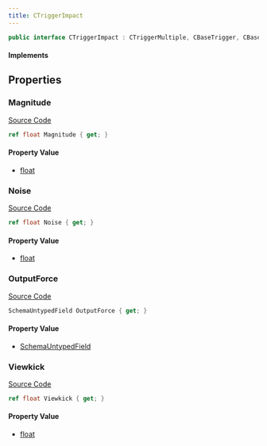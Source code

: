 ```yaml
---
title: CTriggerImpact
---
```


```csharp
public interface CTriggerImpact : CTriggerMultiple, CBaseTrigger, CBaseToggle, CBaseModelEntity, CBaseEntity, CEntityInstance, ISchemaClass<CEntityInstance>, ISchemaClass<CBaseEntity>, ISchemaClass<CBaseModelEntity>, ISchemaClass<CBaseToggle>, ISchemaClass<CBaseTrigger>, ISchemaClass<CTriggerMultiple>, ISchemaClass<CTriggerImpact>, ISchemaField, ISchemaClass, INativeHandle
```

#### Implements

## Properties

### Magnitude

[Source Code](https://github.com/swiftly-solution/swiftlys2/blob/beta/managed/src/SwiftlyS2.Generated/Schemas/Interfaces/CTriggerImpact.cs#L16)

```csharp
ref float Magnitude { get; }
```

#### Property Value

- [float](https://learn.microsoft.com/dotnet/api/system.single)

### Noise

[Source Code](https://github.com/swiftly-solution/swiftlys2/blob/beta/managed/src/SwiftlyS2.Generated/Schemas/Interfaces/CTriggerImpact.cs#L18)

```csharp
ref float Noise { get; }
```

#### Property Value

- [float](https://learn.microsoft.com/dotnet/api/system.single)

### OutputForce

[Source Code](https://github.com/swiftly-solution/swiftlys2/blob/beta/managed/src/SwiftlyS2.Generated/Schemas/Interfaces/CTriggerImpact.cs#L23)

```csharp
SchemaUntypedField OutputForce { get; }
```

#### Property Value

- [SchemaUntypedField](/docs/api/shared/schemas/schemauntypedfield)

### Viewkick

[Source Code](https://github.com/swiftly-solution/swiftlys2/blob/beta/managed/src/SwiftlyS2.Generated/Schemas/Interfaces/CTriggerImpact.cs#L20)

```csharp
ref float Viewkick { get; }
```

#### Property Value

- [float](https://learn.microsoft.com/dotnet/api/system.single)

